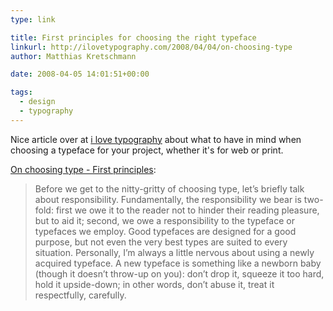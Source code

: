 ```yaml
---
type: link

title: First principles for choosing the right typeface
linkurl: http://ilovetypography.com/2008/04/04/on-choosing-type
author: Matthias Kretschmann

date: 2008-04-05 14:01:51+00:00

tags:
  - design
  - typography
---
```


Nice article over at [i love typography](http://ilovetypography.com) about what to have in mind when choosing a typeface for your project, whether it's for web or print.

[On choosing type - First principles](http://ilovetypography.com/2008/04/04/on-choosing-type/trackback/):

> Before we get to the nitty-gritty of choosing type, let’s briefly talk about responsibility. Fundamentally, the responsibility we bear is two-fold: first we owe it to the reader not to hinder their reading pleasure, but to aid it; second, we owe a responsibility to the typeface or typefaces we employ. Good typefaces are designed for a good purpose, but not even the very best types are suited to every situation. Personally, I’m always a little nervous about using a newly acquired typeface. A new typeface is something like a newborn baby (though it doesn’t throw-up on you): don’t drop it, squeeze it too hard, hold it upside-down; in other words, don’t abuse it, treat it respectfully, carefully.
